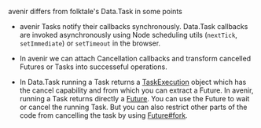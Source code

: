 
avenir differs from folktale's Data.Task in some points

- avenir Tasks notify their callbacks synchronously. Data.Task callbacks are invoked
asynchronously using Node scheduling utils (`nextTick`, `setImmediate`) or `setTimeout` in the browser.

- In avenir we can attach Cancellation callbacks and transform cancelled Futures or Tasks into
successeful operations.

- In Data.Task running a Task returns a [TaskExecution](http://origamitower.github.io/folktale/en/folktale.data.task._task-execution._taskexecution.html)
object which has the cancel capability and from which you can extract a Future.
In avenir, running a Task returns directly a [Future](https://yelouafi.github.io/avenir/Future.html).
You can use the Future to wait or cancel the running Task. But you can also restrict
other parts of the code from cancelling the task by using [Future#fork](https://preview.c9users.io/yelouafi/uncertain/docs/Future.html#fork).
